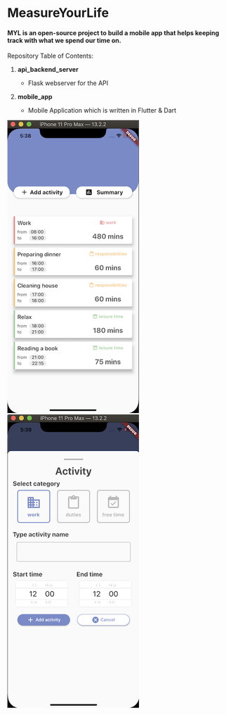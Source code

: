 # MeasureYourLife 

#### MYL is an open-source project to build a mobile app that helps keeping track with what we spend our time on.


Repository Table of Contents:
1. **api_backend_server**
    - Flask webserver for the API

2. **mobile_app**
    - Mobile Application which is written in Flutter & Dart
    
![Screenshot](home_screen.png) ![Screenshot](new_activity_screen.png)

